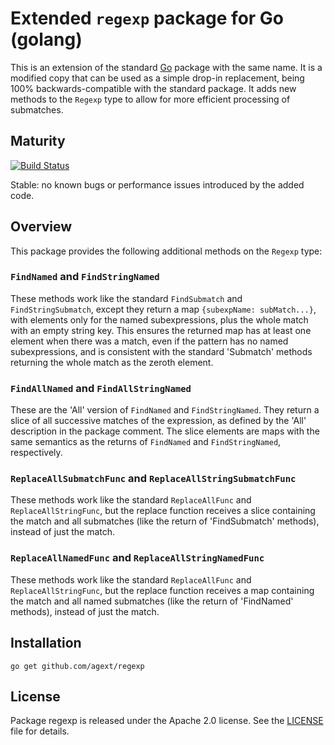 # Extended `regexp` package for Go (golang)

This is an extension of the standard [Go](http://golang.org) package with the same name. It is a modified copy that can be used as a simple drop-in replacement, being 100% backwards-compatible with the standard package. It adds new methods to the `Regexp` type to allow for more efficient processing of submatches.

## Maturity

[![Build Status](https://travis-ci.org/agext/regexp.svg?branch=master)](https://travis-ci.org/agext/regexp)

Stable: no known bugs or performance issues introduced by the added code.

## Overview

This package provides the following additional methods on the `Regexp` type:

### `FindNamed` and `FindStringNamed`

These methods work like the standard `FindSubmatch` and `FindStringSubmatch`, except they return a map `{subexpName: subMatch...}`, with elements only for the named subexpressions, plus the whole match with an empty string key. This ensures the returned map has at least one element when there was a match, even if the pattern has no named subexpressions, and is consistent with the standard 'Submatch' methods returning the whole match as the zeroth element.

### `FindAllNamed` and `FindAllStringNamed`

These are the 'All' version of `FindNamed` and `FindStringNamed`. They return a slice of all successive matches of the expression, as defined by the 'All' description in the package comment. The slice elements are maps with the same semantics as the returns of `FindNamed` and `FindStringNamed`, respectively.

### `ReplaceAllSubmatchFunc` and `ReplaceAllStringSubmatchFunc`

These methods work like the standard `ReplaceAllFunc` and `ReplaceAllStringFunc`, but the replace function receives a slice containing the match and all submatches (like the return of 'FindSubmatch' methods), instead of just the match.

### `ReplaceAllNamedFunc` and `ReplaceAllStringNamedFunc`

These methods work like the standard `ReplaceAllFunc` and `ReplaceAllStringFunc`, but the replace function receives a map containing the match and all named submatches (like the return of 'FindNamed' methods), instead of just the match.

## Installation

```
go get github.com/agext/regexp
```

## License

Package regexp is released under the Apache 2.0 license. See the [LICENSE](LICENSE) file for details.
